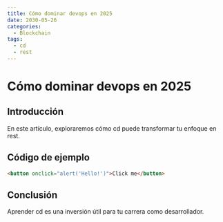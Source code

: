 ```yaml
---
title: Cómo dominar devops en 2025
date: 2030-05-26
categories:
  - Blockchain
tags:
  - cd
  - rest
---
```


# Cómo dominar devops en 2025

## Introducción

En este artículo, exploraremos cómo cd puede transformar tu enfoque en rest.

## Código de ejemplo

```html
<button onclick="alert('Hello!')">Click me</button>
```

## Conclusión

Aprender cd es una inversión útil para tu carrera como desarrollador.